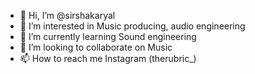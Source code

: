 - 👋 Hi, I’m @sirshakaryal
- 👀 I’m interested in Music producing, audio engineering
- 🌱 I’m currently learning Sound engineering
- 💞️ I’m looking to collaborate on Music
- 📫 How to reach me Instagram (therubric_)

<!---
sirshakaryal/sirshakaryal is a ✨ special ✨ repository because its `README.md` (this file) appears on your GitHub profile.
You can click the Preview link to take a look at your changes.
--->
